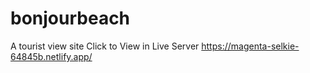 # bonjourbeach
A tourist view site
Click to View in Live Server
https://magenta-selkie-64845b.netlify.app/
